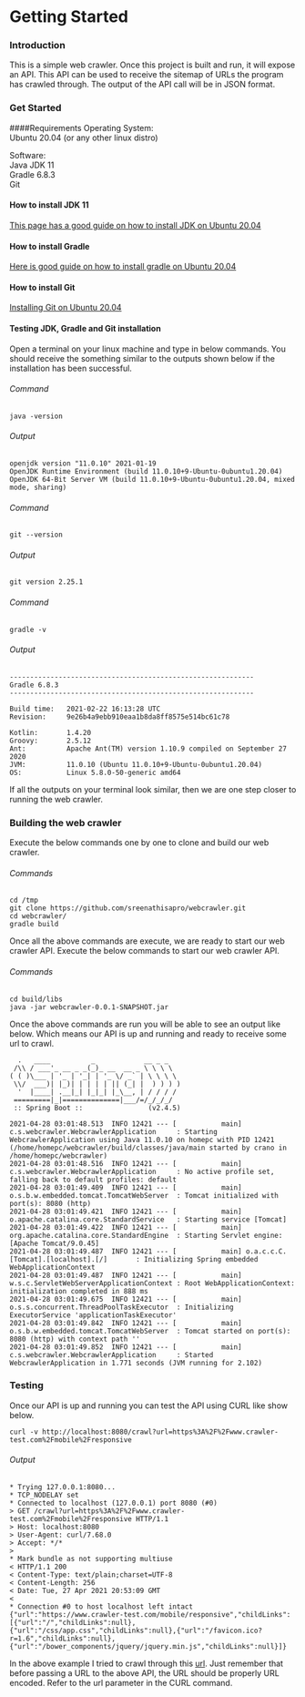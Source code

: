 # Getting Started

### Introduction
This is a simple web crawler. Once this project is built and run, it will expose an API. This API can be used to receive the sitemap of URLs the program has crawled through. The output of the API call will be in JSON format.

### Get Started

####Requirements
Operating System:  
Ubuntu 20.04 (or any other linux distro)

Software:  
Java JDK 11  
Gradle 6.8.3  
Git  

#### How to install JDK 11  
[This page has a good guide on how to install JDK on Ubuntu 20.04](https://www.digitalocean.com/community/tutorials/how-to-install-java-with-apt-on-ubuntu-20-04)
#### How to install Gradle
[Here is good guide on how to install gradle on Ubuntu 20.04](https://linuxize.com/post/how-to-install-gradle-on-ubuntu-20-04/)  
#### How to install Git
[Installing Git on Ubuntu 20.04](https://www.digitalocean.com/community/tutorials/how-to-install-git-on-ubuntu-20-04)  

#### Testing JDK, Gradle and Git installation
Open a terminal on your linux machine and type in below commands. You should receive the something similar to the outputs shown below if the installation has been successful.  
###### Command
```
java -version
```
###### Output
```
openjdk version "11.0.10" 2021-01-19
OpenJDK Runtime Environment (build 11.0.10+9-Ubuntu-0ubuntu1.20.04)
OpenJDK 64-Bit Server VM (build 11.0.10+9-Ubuntu-0ubuntu1.20.04, mixed mode, sharing)
```
###### Command
```
git --version
```
###### Output
```
git version 2.25.1
```
###### Command
```
gradle -v
```
###### Output
```
------------------------------------------------------------
Gradle 6.8.3
------------------------------------------------------------

Build time:   2021-02-22 16:13:28 UTC
Revision:     9e26b4a9ebb910eaa1b8da8ff8575e514bc61c78

Kotlin:       1.4.20
Groovy:       2.5.12
Ant:          Apache Ant(TM) version 1.10.9 compiled on September 27 2020
JVM:          11.0.10 (Ubuntu 11.0.10+9-Ubuntu-0ubuntu1.20.04)
OS:           Linux 5.8.0-50-generic amd64
```
If all the outputs on your terminal look similar, then we are one step closer to running the web crawler.  

### Building the web crawler
Execute the below commands one by one to clone and build our web crawler.  
###### Commands
```
cd /tmp
git clone https://github.com/sreenathisapro/webcrawler.git
cd webcrawler/
gradle build
```

Once all the above commands are execute, we are ready to start our web crawler API. Execute the below commands to start our web crawler API.
###### Commands
```
cd build/libs
java -jar webcrawler-0.0.1-SNAPSHOT.jar
```

Once the above commands are run you will be able to see an output like below. Which means our API is up and running and ready to receive some url to crawl.
```
  .   ____          _            __ _ _
 /\\ / ___'_ __ _ _(_)_ __  __ _ \ \ \ \
( ( )\___ | '_ | '_| | '_ \/ _` | \ \ \ \
 \\/  ___)| |_)| | | | | || (_| |  ) ) ) )
  '  |____| .__|_| |_|_| |_\__, | / / / /
 =========|_|==============|___/=/_/_/_/
 :: Spring Boot ::                (v2.4.5)

2021-04-28 03:01:48.513  INFO 12421 --- [           main] c.s.webcrawler.WebcrawlerApplication     : Starting WebcrawlerApplication using Java 11.0.10 on homepc with PID 12421 (/home/homepc/webcrawler/build/classes/java/main started by crano in /home/homepc/webcrawler)
2021-04-28 03:01:48.516  INFO 12421 --- [           main] c.s.webcrawler.WebcrawlerApplication     : No active profile set, falling back to default profiles: default
2021-04-28 03:01:49.409  INFO 12421 --- [           main] o.s.b.w.embedded.tomcat.TomcatWebServer  : Tomcat initialized with port(s): 8080 (http)
2021-04-28 03:01:49.421  INFO 12421 --- [           main] o.apache.catalina.core.StandardService   : Starting service [Tomcat]
2021-04-28 03:01:49.422  INFO 12421 --- [           main] org.apache.catalina.core.StandardEngine  : Starting Servlet engine: [Apache Tomcat/9.0.45]
2021-04-28 03:01:49.487  INFO 12421 --- [           main] o.a.c.c.C.[Tomcat].[localhost].[/]       : Initializing Spring embedded WebApplicationContext
2021-04-28 03:01:49.487  INFO 12421 --- [           main] w.s.c.ServletWebServerApplicationContext : Root WebApplicationContext: initialization completed in 888 ms
2021-04-28 03:01:49.675  INFO 12421 --- [           main] o.s.s.concurrent.ThreadPoolTaskExecutor  : Initializing ExecutorService 'applicationTaskExecutor'
2021-04-28 03:01:49.842  INFO 12421 --- [           main] o.s.b.w.embedded.tomcat.TomcatWebServer  : Tomcat started on port(s): 8080 (http) with context path ''
2021-04-28 03:01:49.852  INFO 12421 --- [           main] c.s.webcrawler.WebcrawlerApplication     : Started WebcrawlerApplication in 1.771 seconds (JVM running for 2.102)
```
### Testing
Once our API is up and running you can test the API using CURL like show below.
```
curl -v http://localhost:8080/crawl?url=https%3A%2F%2Fwww.crawler-test.com%2Fmobile%2Fresponsive
```

###### Output

```
* Trying 127.0.0.1:8080...
* TCP_NODELAY set
* Connected to localhost (127.0.0.1) port 8080 (#0)
> GET /crawl?url=https%3A%2F%2Fwww.crawler-test.com%2Fmobile%2Fresponsive HTTP/1.1
> Host: localhost:8080
> User-Agent: curl/7.68.0
> Accept: */*
> 
* Mark bundle as not supporting multiuse
< HTTP/1.1 200 
< Content-Type: text/plain;charset=UTF-8
< Content-Length: 256
< Date: Tue, 27 Apr 2021 20:53:09 GMT
< 
* Connection #0 to host localhost left intact
{"url":"https://www.crawler-test.com/mobile/responsive","childLinks":[{"url":"/","childLinks":null},{"url":"/css/app.css","childLinks":null},{"url":"/favicon.ico?r=1.6","childLinks":null},{"url":"/bower_components/jquery/jquery.min.js","childLinks":null}]}
```

In the above example I tried to crawl through this [url](https://www.crawler-test.com/mobile/responsive). Just remember that before passing a URL to the above API, the URL should be properly URL encoded. Refer to the url parameter in the CURL command.
